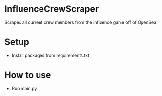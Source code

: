 # InfluenceCrewScraper
 
Scrapes all current crew members from the influence game off of OpenSea.

# Setup
- Install packages from requirements.txt

# How to use
- Run main.py
